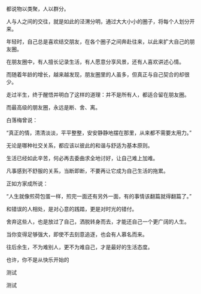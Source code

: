 都说物以类聚，人以群分。

人与人之间的交往，就是如此的泾渭分明，通过大大小小的圈子，将每个人划分开来。

年轻时，自己总是喜欢结交朋友，在各个圈子之间奔赴往来，以此来扩大自己的朋友圈。

在朋友圈中，有人擅长记录生活，有人愿意分享风景，还有人喜欢讲述心情。

而随着年龄的增长，越来越发现，朋友圈里的人虽多，但真正与自己契合的却很少。

走过半生，终于醒悟并明白了这样的道理：并不是所有人，都适合留在朋友圈。

而最高级的朋友圈，永远是断、舍、离。

白落梅曾说：

“真正的情，清清淡淡，平平整整，安安静静地摆在那里，从来都不需要太用力。”

无论是哪种社交关系，都应该以彼此的和谐与舒适为基本原则。

生活已经如此辛苦，何必再去委曲求全地讨好，让自己难上加难。

凡事感到不舒服的关系，当断即断，不要再让它成为自己生活的拖累。

正如方家成所说：

“人生就像煎荷包蛋一样，煎完一面还有另外一面，有的事情该翻篇就得翻篇了。”

和错误的人相处，是对心意的践踏，更是对时光的错付。

舍弃这些人，也是放过了自己，洒脱转身而去，才能还自己一个更广阔的人生。

当你变得足够强大，即使不去刻意追逐，也会有人慕名而来。

往后余生，不为难别人，更不为难自己，才是最好的生活态度。

也许，你不是从快乐开始的

测试

测试
